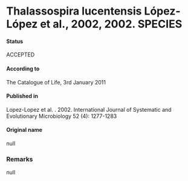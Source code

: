 Thalassospira lucentensis López-López et al., 2002, 2002. SPECIES
=======

#### Status
ACCEPTED

#### According to
The Catalogue of Life, 3rd January 2011

#### Published in
Lopez-Lopez et al. . 2002. International Journal of Systematic and Evolutionary Microbiology 52 (4): 1277-1283

#### Original name
null

### Remarks
null